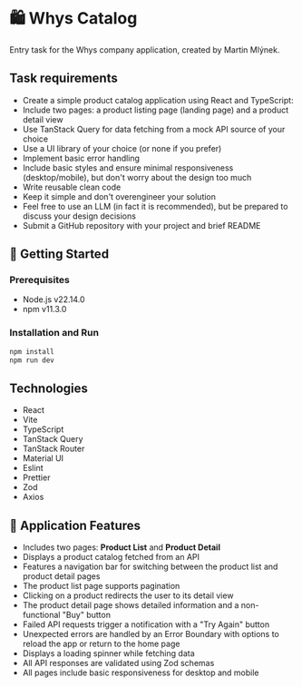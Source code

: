 # 🛍️ Whys Catalog

Entry task for the Whys company application, created by Martin Mlýnek.

## Task requirements

- Create a simple product catalog application using React and TypeScript:
- Include two pages: a product listing page (landing page) and a product detail view
- Use TanStack Query for data fetching from a mock API source of your choice
- Use a UI library of your choice (or none if you prefer)
- Implement basic error handling
- Include basic styles and ensure minimal responsiveness (desktop/mobile), but don't worry about the design too much
- Write reusable clean code
- Keep it simple and don't overengineer your solution
- Feel free to use an LLM (in fact it is recommended), but be prepared to discuss your design decisions
- Submit a GitHub repository with your project and brief README

## 🚀 Getting Started

### Prerequisites

- Node.js v22.14.0
- npm v11.3.0

### Installation and Run

```bash
npm install
npm run dev
```

## Technologies

- React
- Vite
- TypeScript
- TanStack Query
- TanStack Router
- Material UI
- Eslint
- Prettier
- Zod
- Axios

## 🧩 Application Features

- Includes two pages: **Product List** and **Product Detail**
- Displays a product catalog fetched from an API
- Features a navigation bar for switching between the product list and product detail pages
- The product list page supports pagination
- Clicking on a product redirects the user to its detail view
- The product detail page shows detailed information and a non-functional "Buy" button
- Failed API requests trigger a notification with a "Try Again" button
- Unexpected errors are handled by an Error Boundary with options to reload the app or return to the home page
- Displays a loading spinner while fetching data
- All API responses are validated using Zod schemas
- All pages include basic responsiveness for desktop and mobile
